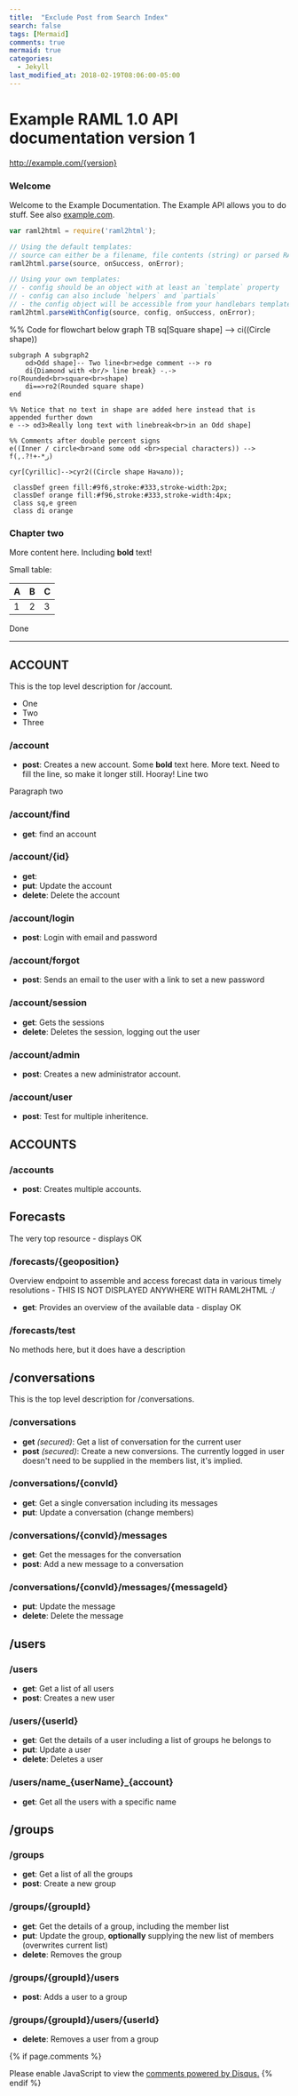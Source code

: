 ```yaml
---
title:  "Exclude Post from Search Index"
search: false
tags: [Mermaid]
comments: true
mermaid: true
categories: 
  - Jekyll
last_modified_at: 2018-02-19T08:06:00-05:00
---
```




# Example RAML 1.0 API documentation version 1
http://example.com/{version}

### Welcome
Welcome to the Example Documentation. The Example API allows you
to do stuff. See also [example.com](https://www.example.com).

```javascript
var raml2html = require('raml2html');

// Using the default templates:
// source can either be a filename, file contents (string) or parsed RAML object
raml2html.parse(source, onSuccess, onError);

// Using your own templates:
// - config should be an object with at least an `template` property
// - config can also include `helpers` and `partials`
// - the config object will be accessible from your handlebars templates
raml2html.parseWithConfig(source, config, onSuccess, onError);
```
<div class="mermaid">
%% Code for flowchart below
graph TB
    sq[Square shape] --> ci((Circle shape))

    subgraph A subgraph2
        od>Odd shape]-- Two line<br>edge comment --> ro
        di{Diamond with <br/> line break} -.-> ro(Rounded<br>square<br>shape)
        di==>ro2(Rounded square shape)
    end

    %% Notice that no text in shape are added here instead that is appended further down
    e --> od3>Really long text with linebreak<br>in an Odd shape]

    %% Comments after double percent signs
    e((Inner / circle<br>and some odd <br>special characters)) --> f(,.?!+-*ز)

    cyr[Cyrillic]-->cyr2((Circle shape Начало));

     classDef green fill:#9f6,stroke:#333,stroke-width:2px;
     classDef orange fill:#f96,stroke:#333,stroke-width:4px;
     class sq,e green
     class di orange
</div>

### Chapter two
More content here. Including **bold** text!

Small table:

| A | B | C |
|---|---|---|
| 1 | 2 | 3 |

Done

---

## ACCOUNT
This is the top level description for /account.
* One
* Two
* Three

### /account

* **post**: Creates a new account. Some **bold** text here. More text. Need to fill the line, so make it longer still. Hooray!
Line two

Paragraph two


### /account/find

* **get**: find an account

### /account/{id}

* **get**: 
* **put**: Update the account
* **delete**: Delete the account

### /account/login

* **post**: Login with email and password

### /account/forgot

* **post**: Sends an email to the user with a link to set a new password

### /account/session

* **get**: Gets the sessions
* **delete**: Deletes the session, logging out the user

### /account/admin

* **post**: Creates a new administrator account.

### /account/user

* **post**: Test for multiple inheritence.

## ACCOUNTS

### /accounts

* **post**: Creates multiple accounts.

## Forecasts
The very top resource - displays OK

### /forecasts/{geoposition}
Overview endpoint to assemble and access forecast data in various timely resolutions - THIS IS NOT DISPLAYED ANYWHERE WITH RAML2HTML :/

* **get**: Provides an overview of the available data - display OK

### /forecasts/test
No methods here, but it does have a description

## /conversations
This is the top level description for /conversations.

### /conversations

* **get** *(secured)*: Get a list of conversation for the current user
* **post** *(secured)*: Create a new conversions. The currently logged in user doesn't need to be supplied in the members list, it's implied.

### /conversations/{convId}

* **get**: Get a single conversation including its messages
* **put**: Update a conversation (change members)

### /conversations/{convId}/messages

* **get**: Get the messages for the conversation
* **post**: Add a new message to a conversation

### /conversations/{convId}/messages/{messageId}

* **put**: Update the message
* **delete**: Delete the message

## /users

### /users

* **get**: Get a list of all users
* **post**: Creates a new user

### /users/{userId}

* **get**: Get the details of a user including a list of groups he belongs to
* **put**: Update a user
* **delete**: Deletes a user

### /users/name_{userName}_{account}

* **get**: Get all the users with a specific name

## /groups

### /groups

* **get**: Get a list of all the groups
* **post**: Create a new group

### /groups/{groupId}

* **get**: Get the details of a group, including the member list
* **put**: Update the group, **optionally** supplying the new list of members (overwrites current list)
* **delete**: Removes the group

### /groups/{groupId}/users

* **post**: Adds a user to a group

### /groups/{groupId}/users/{userId}

* **delete**: Removes a user from a group

{% if page.comments %} 

<div id="disqus_thread"></div>
<script>
    /**
    *  RECOMMENDED CONFIGURATION VARIABLES: EDIT AND UNCOMMENT THE SECTION BELOW TO INSERT DYNAMIC VALUES FROM YOUR PLATFORM OR CMS.
    *  LEARN WHY DEFINING THESE VARIABLES IS IMPORTANT: https://disqus.com/admin/universalcode/#configuration-variables    */
    /*
    var disqus_config = function () {
    this.page.url = PAGE_URL;  // Replace PAGE_URL with your page's canonical URL variable
    this.page.identifier = PAGE_IDENTIFIER; // Replace PAGE_IDENTIFIER with your page's unique identifier variable
    };
    */
    (function() { // DON'T EDIT BELOW THIS LINE
    var d = document, s = d.createElement('script');
    s.src = 'https://ravi-dhyani-github-io-anypoint-community-manager.disqus.com/embed.js';
    s.setAttribute('data-timestamp', +new Date());
    (d.head || d.body).appendChild(s);
    })();
</script>
<noscript>Please enable JavaScript to view the <a href="https://disqus.com/?ref_noscript">comments powered by Disqus.</a></noscript>
{% endif %}
